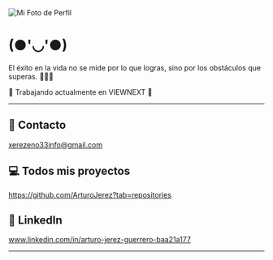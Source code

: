 <!DOCTYPE html>
<html lang="es">
<head>
    <meta charset="UTF-8">
    <meta name="viewport" content="width=device-width, initial-scale=1.0">
</head>
<body>
    <div class="container">
        <div class="content">
            <div class="image-container">
                <img src="https://img.freepik.com/fotos-premium/super-linda-ardilla-voladora-representada-al-estilo-dibujos-animados-generativos-pixar-ai_808510-489.jpg" alt="Mi Foto de Perfil">
            </div>
            <h1>(●'◡'●)</h1>
            <p>El éxito en la vida no se mide por lo que logras, sino por los obstáculos que superas. 👨‍💻🖤</p>
            <p>👔 Trabajando actualmente en VIEWNEXT 🤝</p>
            <hr/>
            <div class="contact">
                <h2>📧 Contacto</h2>
                <p><a href="mailto:xerezeno33info@gmail.com">xerezeno33info@gmail.com</a></p>
            </div>
            <div class="projects">
                <h2>💻 Todos mis proyectos</h2>
                <p><a href="https://github.com/ArturoJerez?tab=repositories" target="_blank">https://github.com/ArturoJerez?tab=repositories</a></p>
            </div>
            <div class="link">
                <h2>📝 LinkedIn</h2>
                <p><a href="www.linkedin.com/in/arturo-jerez-guerrero-baa21a177" target="_blank">www.linkedin.com/in/arturo-jerez-guerrero-baa21a177</a></p>
            </div>
            <hr/>
        </div>
    </div>

</body>
</html>
